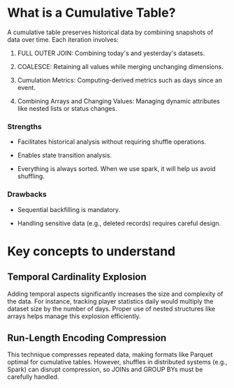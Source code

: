 # What is a Cumulative Table?

A cumulative table preserves historical data by combining snapshots of data over time. Each iteration involves:

1. FULL OUTER JOIN: Combining today's and yesterday's datasets.

2. COALESCE: Retaining all values while merging unchanging dimensions.

3. Cumulation Metrics: Computing-derived metrics such as days since an event.

4. Combining Arrays and Changing Values: Managing dynamic attributes like nested lists or status changes.

### Strengths

- Facilitates historical analysis without requiring shuffle operations.

- Enables state transition analysis.

- Everything is always sorted. When we use spark, it will help us avoid shuffling. 

### Drawbacks

- Sequential backfilling is mandatory.

- Handling sensitive data (e.g., deleted records) requires careful design.

# Key concepts to understand

## Temporal Cardinality Explosion

Adding temporal aspects significantly increases the size and complexity of the data. For instance, tracking player statistics daily would multiply the dataset size by the number of days. Proper use of nested structures like arrays helps manage this explosion efficiently.

## Run-Length Encoding Compression

This technique compresses repeated data, making formats like Parquet optimal for cumulative tables. However, shuffles in distributed systems (e.g., Spark) can disrupt compression, so JOINs and GROUP BYs must be carefully handled.
